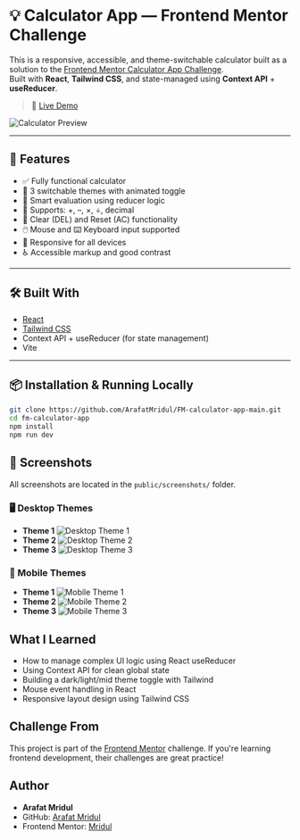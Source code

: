 # 💡 Calculator App — Frontend Mentor Challenge

This is a responsive, accessible, and theme-switchable calculator built as a solution to the [Frontend Mentor Calculator App Challenge](https://www.frontendmentor.io/challenges/calculator-app-9lteq5N29).  
Built with **React**, **Tailwind CSS**, and state-managed using **Context API** + **useReducer**.

> 🔗 [Live Demo](https://fm-calculator-app-mridul.netlify.app/)

![Calculator Preview](/public/preview.jpg)

---

## 🚀 Features

-   ✅ Fully functional calculator
-   🎨 3 switchable themes with animated toggle
-   🧠 Smart evaluation using reducer logic
-   🧮 Supports: +, –, ×, ÷, decimal
-   🧼 Clear (DEL) and Reset (AC) functionality
-   🖱️ Mouse and ⌨️ Keyboard input supported
-   📱 Responsive for all devices
-   ♿ Accessible markup and good contrast

---

## 🛠️ Built With

-   [React](https://reactjs.org/)
-   [Tailwind CSS](https://tailwindcss.com/)
-   Context API + useReducer (for state management)
-   Vite

---

## 📦 Installation & Running Locally

```bash
git clone https://github.com/ArafatMridul/FM-calculator-app-main.git
cd fm-calculator-app
npm install
npm run dev
```

## 📸 Screenshots

All screenshots are located in the `public/screenshots/` folder.

### 🖥️ Desktop Themes

-   **Theme 1**
    ![Desktop Theme 1](./public/screenshots/desktop-design-theme-1.jpg)
-   **Theme 2**
    ![Desktop Theme 2](./public/screenshots/desktop-design-theme-2.jpg)
-   **Theme 3**
    ![Desktop Theme 3](./public/screenshots/desktop-design-theme-3.jpg)

### 📱 Mobile Themes

-   **Theme 1**
    ![Mobile Theme 1](./public/screenshots/mobile-design-theme-1.jpg)
-   **Theme 2**
    ![Mobile Theme 2](./public/screenshots/mobile-design-theme-2.jpg)
-   **Theme 3**
    ![Mobile Theme 3](./public/screenshots/mobile-design-theme-3.jpg)

## What I Learned

-   How to manage complex UI logic using React useReducer
-   Using Context API for clean global state
-   Building a dark/light/mid theme toggle with Tailwind
-   Mouse event handling in React
-   Responsive layout design using Tailwind CSS

## Challenge From

This project is part of the [Frontend Mentor](https://www.frontendmentor.io/) challenge.
If you're learning frontend development, their challenges are great practice!

## Author

-   **Arafat Mridul**
-   GitHub: [Arafat Mridul](https://github.com/ArafatMridul)
-   Frontend Mentor: [Mridul](https://www.frontendmentor.io/profile/ArafatMridul)
